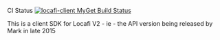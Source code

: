 
CI Status
[![locafi-client MyGet Build Status](https://www.myget.org/BuildSource/Badge/locafi-client?identifier=2fab8670-ccb1-401e-ad45-36fcad707005)](https://www.myget.org/)

This is a client SDK for Locafi V2 - ie - the API version being released by Mark in late 2015